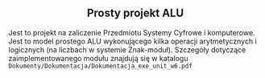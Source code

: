 <div align="center" style="text-align:center">
 <h2>Prosty projekt ALU</h2>
 </div>

 Jest to projekt na zaliczenie Przedmiotu Systemy Cyfrowe i komputerowe. Jest to model prostego ALU wykonującego kilka operacji arytmetycznych i logicznych (na liczbach w systemie Znak-moduł). Szczegóły dotyczące zaimplementowanego modułu znajdują się w katalogu `Dokumenty/Dokumentacja/Dokumentacja_exe_unit_w6.pdf`
